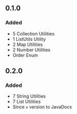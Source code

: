 ## 0.1.0

### Added

- 5 Collection Utilities
- 1 ListUtils Utility
- 2 Map Utilities
- 2 Number Utilities
- Order Enum

## 0.2.0

### Added

- 7 String Utilities
- 7 List Utilities
- Since `x` version to JavaDocs